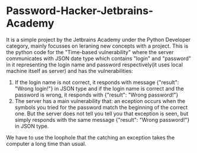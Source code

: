 # Password-Hacker-Jetbrains-Academy


It is a simple project by the Jetbrains Academy under the Python Developer category, mainly focusses on leraning new concepts with a project. This is the python code for the "Time-based vulnerability" where the server communicates with JSON date type which contains "login" and "password" in it representing the login name and password respectively(it uses local machine itself as server) and has the vulnerabilities:
1. If the login name is not correct, it responds with message {"result": "Wrong login!"} in JSON type and if the login name is correct and the password is wrong, it responds with {"result": "Wrong password!"}
2. The server has a main vulnerability that: an eception occurs when the symbols you tried for the password match the beginning of the correct one. But the server does not tell you tell you that exception is seen, but simply responds with the same message {"result": "Wrong password!"} in JSON type.

We have to use the loophole that the catching an exception takes the computer a long time than usual.

